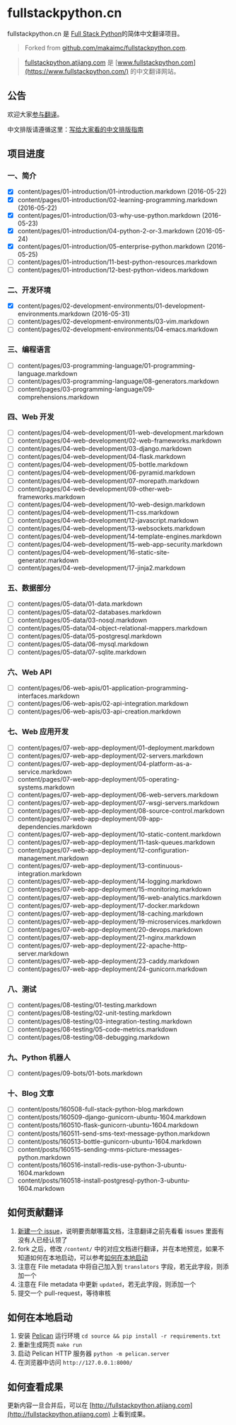 fullstackpython.cn
==================

fullstackpython.cn 是 [Full Stack Python](https://www.fullstackpython.com/)的简体中文翻译项目。

> Forked from [github.com/makaimc/fullstackpython.com](https://github.com/makaimc/fullstackpython.com).

> [fullstackpython.atjiang.com](http://fullstackpython.atjiang.com) 是 [www.fullstackpython.com](https://www.fullstackpython.com/) 的中文翻译网站。


## 公告

欢迎大家[参与翻译](https://github.com/haiiiiiyun/fullstackpython.cn#如何贡献翻译)。

中文排版请遵循这里：[写给大家看的中文排版指南](http://zhuanlan.zhihu.com/p/20506092)

## 项目进度

### 一、简介

- [x] content/pages/01-introduction/01-introduction.markdown (2016-05-22)
- [x] content/pages/01-introduction/02-learning-programming.markdown (2016-05-22)
- [x] content/pages/01-introduction/03-why-use-python.markdown (2016-05-23)
- [x] content/pages/01-introduction/04-python-2-or-3.markdown (2016-05-24)
- [x] content/pages/01-introduction/05-enterprise-python.markdown (2016-05-25)
- [ ] content/pages/01-introduction/11-best-python-resources.markdown
- [ ] content/pages/01-introduction/12-best-python-videos.markdown

### 二、开发环境

- [x] content/pages/02-development-environments/01-development-environments.markdown (2016-05-31)
- [ ] content/pages/02-development-environments/03-vim.markdown
- [ ] content/pages/02-development-environments/04-emacs.markdown

### 三、编程语言

- [ ] content/pages/03-programming-language/01-programming-language.markdown
- [ ] content/pages/03-programming-language/08-generators.markdown
- [ ] content/pages/03-programming-language/09-comprehensions.markdown

### 四、Web 开发

- [ ] content/pages/04-web-development/01-web-development.markdown
- [ ] content/pages/04-web-development/02-web-frameworks.markdown
- [ ] content/pages/04-web-development/03-django.markdown
- [ ] content/pages/04-web-development/04-flask.markdown
- [ ] content/pages/04-web-development/05-bottle.markdown
- [ ] content/pages/04-web-development/06-pyramid.markdown
- [ ] content/pages/04-web-development/07-morepath.markdown
- [ ] content/pages/04-web-development/09-other-web-frameworks.markdown
- [ ] content/pages/04-web-development/10-web-design.markdown
- [ ] content/pages/04-web-development/11-css.markdown
- [ ] content/pages/04-web-development/12-javascript.markdown
- [ ] content/pages/04-web-development/13-websockets.markdown
- [ ] content/pages/04-web-development/14-template-engines.markdown
- [ ] content/pages/04-web-development/15-web-app-security.markdown
- [ ] content/pages/04-web-development/16-static-site-generator.markdown
- [ ] content/pages/04-web-development/17-jinja2.markdown

### 五、数据部分

- [ ] content/pages/05-data/01-data.markdown
- [ ] content/pages/05-data/02-databases.markdown
- [ ] content/pages/05-data/03-nosql.markdown
- [ ] content/pages/05-data/04-object-relational-mappers.markdown
- [ ] content/pages/05-data/05-postgresql.markdown
- [ ] content/pages/05-data/06-mysql.markdown
- [ ] content/pages/05-data/07-sqlite.markdown

### 六、Web API

- [ ] content/pages/06-web-apis/01-application-programming-interfaces.markdown
- [ ] content/pages/06-web-apis/02-api-integration.markdown
- [ ] content/pages/06-web-apis/03-api-creation.markdown

### 七、Web 应用开发

- [ ] content/pages/07-web-app-deployment/01-deployment.markdown
- [ ] content/pages/07-web-app-deployment/02-servers.markdown
- [ ] content/pages/07-web-app-deployment/04-platform-as-a-service.markdown
- [ ] content/pages/07-web-app-deployment/05-operating-systems.markdown
- [ ] content/pages/07-web-app-deployment/06-web-servers.markdown
- [ ] content/pages/07-web-app-deployment/07-wsgi-servers.markdown
- [ ] content/pages/07-web-app-deployment/08-source-control.markdown
- [ ] content/pages/07-web-app-deployment/09-app-dependencies.markdown
- [ ] content/pages/07-web-app-deployment/10-static-content.markdown
- [ ] content/pages/07-web-app-deployment/11-task-queues.markdown
- [ ] content/pages/07-web-app-deployment/12-configuration-management.markdown
- [ ] content/pages/07-web-app-deployment/13-continuous-integration.markdown
- [ ] content/pages/07-web-app-deployment/14-logging.markdown
- [ ] content/pages/07-web-app-deployment/15-monitoring.markdown
- [ ] content/pages/07-web-app-deployment/16-web-analytics.markdown
- [ ] content/pages/07-web-app-deployment/17-docker.markdown
- [ ] content/pages/07-web-app-deployment/18-caching.markdown
- [ ] content/pages/07-web-app-deployment/19-microservices.markdown
- [ ] content/pages/07-web-app-deployment/20-devops.markdown
- [ ] content/pages/07-web-app-deployment/21-nginx.markdown
- [ ] content/pages/07-web-app-deployment/22-apache-http-server.markdown
- [ ] content/pages/07-web-app-deployment/23-caddy.markdown
- [ ] content/pages/07-web-app-deployment/24-gunicorn.markdown

### 八、测试

- [ ] content/pages/08-testing/01-testing.markdown
- [ ] content/pages/08-testing/02-unit-testing.markdown
- [ ] content/pages/08-testing/03-integration-testing.markdown
- [ ] content/pages/08-testing/05-code-metrics.markdown
- [ ] content/pages/08-testing/08-debugging.markdown

### 九、Python 机器人

- [ ] content/pages/09-bots/01-bots.markdown

### 十、Blog 文章

- [ ] content/posts/160508-full-stack-python-blog.markdown
- [ ] content/posts/160509-django-gunicorn-ubuntu-1604.markdown
- [ ] content/posts/160510-flask-gunicorn-ubuntu-1604.markdown
- [ ] content/posts/160511-send-sms-text-message-python.markdown
- [ ] content/posts/160513-bottle-gunicorn-ubuntu-1604.markdown
- [ ] content/posts/160515-sending-mms-picture-messages-python.markdown
- [ ] content/posts/160516-install-redis-use-python-3-ubuntu-1604.markdown
- [ ] content/posts/160518-install-postgresql-python-3-ubuntu-1604.markdown

## 如何贡献翻译

1. [新建一个 issue](https://github.com/haiiiiiyun/fullstackpython.cn/issues/new)，说明要贡献哪篇文档，注意翻译之前先看看 issues 里面有没有人已经认领了
2. fork 之后，修改 `/content/` 中的对应文档进行翻译，并在本地预览，如果不知道如何在本地启动，可以参考[如何在本地启动](https://github.com/haiiiiiyun/fullstackpython.cn#如何在本地启动)
3. 注意在 File metadata 中将自己加入到 `translators` 字段，若无此字段，则添加一个
4. 注意在 File metadata 中更新 `updated`，若无此字段，则添加一个
5. 提交一个 pull-request，等待审核

## 如何在本地启动

1. 安装 [Pelican](http://docs.getpelican.com/en/3.6.3/install.html) 运行环境 `cd source && pip install -r requirements.txt`
2. 重新生成网页 `make run`
3. 启动 Pelican HTTP 服务器 `python -m pelican.server`
4. 在浏览器中访问 `http://127.0.0.1:8000/`

## 如何查看成果

更新内容一旦合并后，可以在 [http://fullstackpython.atjiang.com](http://fullstackpython.atjiang.com) 上看到成果。
